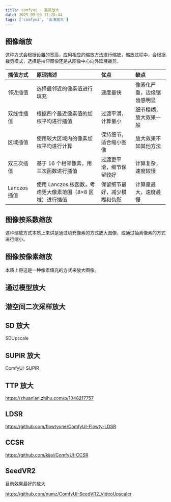 ```yaml
---
title: comfyui - 高清放大
date: 2025-09-09 11:28:44
tags: ['comfyui', '高清放大']
---
```


## 图像缩放

这种方式会根据设置的宽高，应用相应的缩放方法进行缩放，缩放过程中，会根据裁剪模式，选择是拉伸图像还是从图像中心向外延展裁剪。

| 插值方式     | 原理描述                                                  | 优点                         | 缺点                       |
| :----------- | :-------------------------------------------------------- | :--------------------------- | :------------------------- |
| 邻近插值     | 选择最邻近的像素值进行填充                                | 速度最快                     | 像素化严重，边缘锯齿感明显 |
| 双线性插值   | 根据四个最近像素值的加权平均进行插值                      | 过渡平滑，计算量小           | 细节模糊，放大效果一般     |
| 区域插值     | 使用较大区域内的像素加权平均进行计算                      | 保持细节，适合缩小图像       | 放大效果不如其他方法       |
| 双三次插值   | 基于 16 个相邻像素，用三次函数进行插值                    | 过渡更平滑，细节保留较好     | 计算复杂，速度较慢         |
| Lanczos 插值 | 使用 Lanczos 核函数，考虑更大像素范围（8×8 区域）进行插值 | 保留细节最好，减少模糊和伪影 | 计算量最大，速度最慢       |

## 图像按系数缩放

这种缩放方式本质上来讲是通过填充像素的方式放大图像，或通过抽离像素的方式进行缩小。

## 图像按像素缩放

本质上将这是一种像素填充的方式来放大图像。

## 通过模型放大

## 潜空间二次采样放大

## SD 放大

SDUpscale

## SUPIR 放大

ComfyUI-SUPIR

## TTP 放大

https://zhuanlan.zhihu.com/p/1048217757

## LDSR

https://github.com/flowtyone/ComfyUI-Flowty-LDSR

## CCSR

https://github.com/kijai/ComfyUI-CCSR

## SeedVR2

目前效果最好的放大

https://github.com/numz/ComfyUI-SeedVR2_VideoUpscaler
